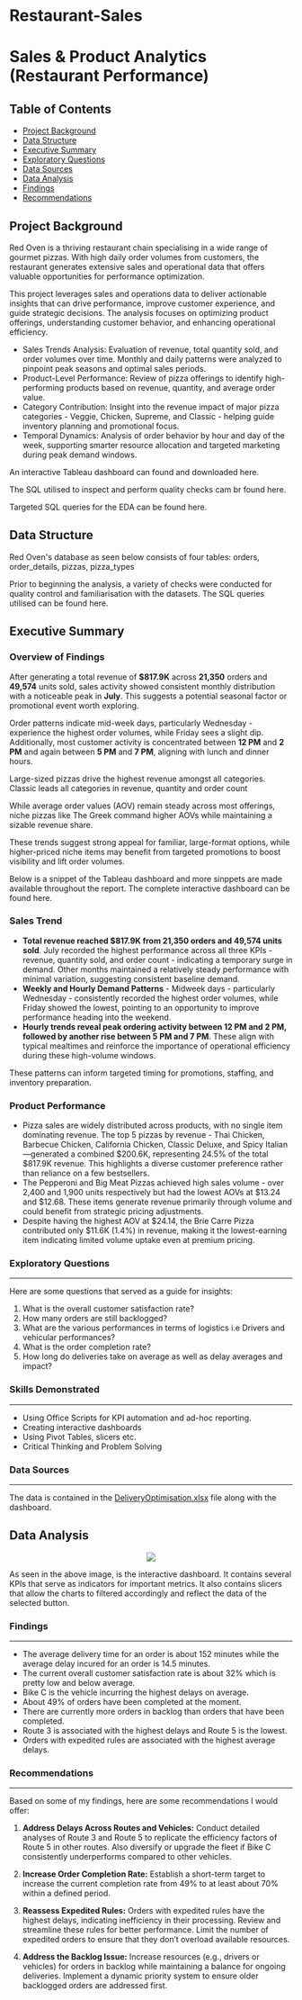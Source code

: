 # Restaurant-Sales

# Sales & Product Analytics (Restaurant Performance)
## Table of Contents
- [Project Background](#project-background)
- [Data Structure](#data-structure)
- [Executive Summary](#executive-summary)
- [Exploratory Questions](#exploratory-questions)
- [Data Sources](#data-sources)
- [Data Analysis](#data-analysis)
- [Findings](#findings)
- [Recommendations](#recommendations)


## Project Background
Red Oven is a thriving restaurant chain specialising in a wide range of gourmet pizzas. With high daily order volumes from customers, the restaurant generates extensive sales and operational data that offers valuable opportunities for performance optimization.

This project leverages sales and operations data to deliver actionable insights that can drive performance, improve customer experience, and guide strategic decisions. The analysis focuses on optimizing product offerings, understanding customer behavior, and enhancing operational efficiency.

- Sales Trends Analysis: Evaluation of revenue, total quantity sold, and order volumes over time. Monthly and daily patterns were analyzed to pinpoint peak seasons and optimal sales periods.
- Product-Level Performance: Review of pizza offerings to identify high-performing products based on revenue, quantity, and average order value.
- Category Contribution: Insight into the revenue impact of major pizza categories - Veggie, Chicken, Supreme, and Classic - helping guide inventory planning and promotional focus.
- Temporal Dynamics: Analysis of order behavior by hour and day of the week, supporting smarter resource allocation and targeted marketing during peak demand windows.

An interactive Tableau dashboard can found and downloaded here.

The SQL utilised to inspect and perform quality checks cam br found here.

Targeted SQL queries for the EDA can be found here.

## Data Structure
Red Oven's database as seen below consists of four tables: orders, order_details, pizzas, pizza_types

Prior to beginning the analysis, a variety of checks were conducted for quality control and familiarisation with the datasets. The SQL queries utilised can be found here.

## Executive Summary
### Overview of Findings
After generating a total revenue of **$817.9K** across **21,350** orders and **49,574** units sold, sales activity showed consistent monthly distribution with a noticeable peak in **July**. This suggests a potential seasonal factor or promotional event worth exploring.

Order patterns indicate mid-week days, particularly Wednesday - experience the highest order volumes, while Friday sees a slight dip. Additionally, most customer activity is concentrated between **12 PM** and **2 PM** and again between **5 PM** and **7 PM**, aligning with lunch and dinner hours.

Large-sized pizzas drive the highest revenue amongst all categories. Classic leads all categories in revenue, quantity and order count

While average order values (AOV) remain steady across most offerings, niche pizzas like The Greek command higher AOVs while maintaining a sizable revenue share.

These trends suggest strong appeal for familiar, large-format options, while higher-priced niche items may benefit from targeted promotions to boost visibility and lift order volumes.

Below is a snippet of the Tableau dashboard and more sinppets are made available throughout the report. The complete interactive dashboard can be found here.

### Sales Trend
- **Total revenue reached $817.9K from 21,350 orders and 49,574 units sold**. July recorded the highest performance across all three KPIs - revenue, quantity sold, and order count - 
 indicating a temporary surge in demand. Other months maintained a relatively steady performance with minimal variation, suggesting consistent baseline demand.
- **Weekly and Hourly Demand Patterns** - Midweek days - particularly Wednesday - consistently recorded the highest order volumes, while Friday showed the lowest, pointing to an opportunity to improve performance heading into the weekend.
- **Hourly trends reveal peak ordering activity between 12 PM and 2 PM, followed by another rise between 5 PM and 7 PM**. These align with typical mealtimes and reinforce the importance of operational efficiency during these high-volume windows.

These patterns can inform targeted timing for promotions, staffing, and inventory preparation.

### Product Performance
- Pizza sales are widely distributed across products, with no single item dominating revenue. The top 5 pizzas by revenue - Thai Chicken, Barbecue Chicken, California Chicken, Classic Deluxe, and Spicy Italian—generated a combined $200.6K, representing 24.5% of the total $817.9K revenue. This highlights a diverse customer preference rather than reliance on a few bestsellers.
- The Pepperoni and Big Meat Pizzas achieved high sales volume - over 2,400 and 1,900 units respectively but had the lowest AOVs at $13.24 and $12.68. These items generate revenue primarily through volume and could benefit from strategic pricing adjustments.
- Despite having the highest AOV at $24.14, the Brie Carre Pizza contributed only $11.6K (1.4%) in revenue, making it the lowest-earning item indicating limited volume uptake even at premium pricing.

### Exploratory Questions
---
Here are some questions that served as a guide for insights:
1. What is the overall customer satisfaction rate?
2. How many orders are still backlogged?
3. What are the various performances in terms of logistics i.e Drivers and vehicular performances?
4. What is the order completion rate?
5. How long do deliveries take on average as well as delay averages and impact?

### Skills Demonstrated
---
- Using Office Scripts for KPI automation and ad-hoc reporting.
- Creating interactive dashboards
- Using Pivot Tables, slicers etc.
- Critical Thinking and Problem Solving

### Data Sources
---
The data is contained in the [DeliveryOptimisation.xlsx](DeliveryOptimisation.xlsx) file along with the dashboard.


## Data Analysis

<p align="center">
  <img src="OptimisationDashboard.png">
</p>

As seen in the above image, is the interactive dashboard. It contains several KPIs that serve as indicators for important metrics. It also contains slicers that allow the charts to filtered accordingly and reflect the data of the selected button.

### Findings
---
- The average delivery time for an order is about 152 minutes while the average delay incured for an order is 14.5 minutes.
- The current overall customer satisfaction rate is about 32% which is pretty low and below average.
- Bike C is the vehicle incurring the highest delays on average.
- About 49% of orders have been completed at the moment.
- There are currently more orders in backlog than orders that have been completed.
- Route 3 is associated with the highest delays and Route 5 is the lowest.
- Orders with expedited rules are associated with the highest average delays.
  
### Recommendations
---
Based on some of my findings, here are some recommendations I would offer:

1. **Address Delays Across Routes and Vehicles:**
   Conduct detailed analyses of Route 3 and Route 5 to replicate the efficiency factors of Route 5 in other routes. Also diversify or upgrade the fleet if Bike C consistently underperforms compared to other vehicles.

2. **Increase Order Completion Rate:**
   Establish a short-term target to increase the current completion rate from 49% to at least about 70% within a defined period. 

3. **Reassess Expedited Rules:**
   Orders with expedited rules have the highest delays, indicating inefficiency in their processing. Review and streamline these rules for better performance. Limit the number of expedited orders to ensure that they don’t overload available resources.

4. **Address the Backlog Issue:**
   Increase resources (e.g., drivers or vehicles) for orders in backlog while maintaining a balance for ongoing deliveries. Implement a dynamic priority system to ensure older backlogged orders are addressed first.
